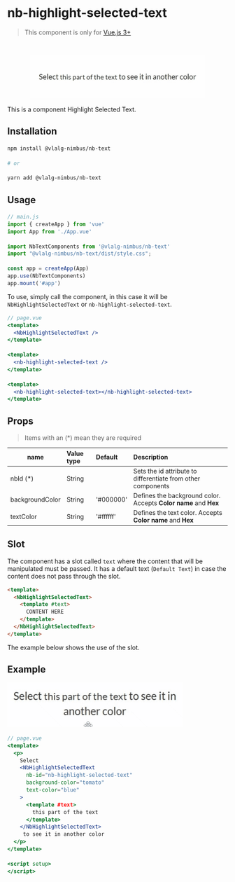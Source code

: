 # nb-highlight-selected-text
> This component is only for [Vue.js 3+](https://vuejs.org/)

<br />

<p align="center">
  <img src="https://github.com/VemLavarALoucaGamers/vlalg-nimbus/raw/main/packages/vue-components/nb-text/src/images/NbHighlightSelectedText.gif" width="400">
</p>

This is a component Highlight Selected Text.

## Installation

```bash
npm install @vlalg-nimbus/nb-text

# or

yarn add @vlalg-nimbus/nb-text
```

## Usage

```js
// main.js
import { createApp } from 'vue'
import App from './App.vue'

import NbTextComponents from '@vlalg-nimbus/nb-text'
import "@vlalg-nimbus/nb-text/dist/style.css";

const app = createApp(App)
app.use(NbTextComponents)
app.mount('#app')
```

To use, simply call the component, in this case it will be `NbHighlightSelectedText` or `nb-highlight-selected-text`.

```jsx
// page.vue
<template>
  <NbHighlightSelectedText />
</template>

<template>
  <nb-highlight-selected-text />
</template>

<template>
  <nb-highlight-selected-text></nb-highlight-selected-text>
</template>
```

## Props
> Items with an (*) mean they are required

| name    | Value type | Default | Description |
| ------- | :--------- | :------ | :---------------------------- |
| nbId (*)    | String     |        | Sets the id attribute to differentiate from other components |
| backgroundColor   | String     | '#000000'       | Defines the background color. Accepts **Color name** and **Hex** |
| textColor   | String     | '#ffffff'       | Defines the text color. Accepts **Color name** and **Hex** |

## Slot

The component has a slot called `text` where the content that will be manipulated must be passed. It has a default text (`Default Text`) in case the content does not pass through the slot.

```html
<template>
  <NbHighlightSelectedText>
    <template #text>
      CONTENT HERE
    </template>
  </NbHighlightSelectedText>
</template>
```

The example below shows the use of the slot.

## Example

<p align="left">
  <img src="https://github.com/VemLavarALoucaGamers/vlalg-nimbus/raw/main/packages/vue-components/nb-text/src/images/NbHighlightSelectedText_example.gif" width="400">
</p>

```jsx
// page.vue
<template>
  <p>
    Select 
    <NbHighlightSelectedText
      nb-id="nb-highlight-selected-text"
      background-color="tomato"
      text-color="blue"
    >
      <template #text>
        this part of the text
      </template>
    </NbHighlightSelectedText>
     to see it in another color
  </p>
</template>

<script setup>
</script>
```
